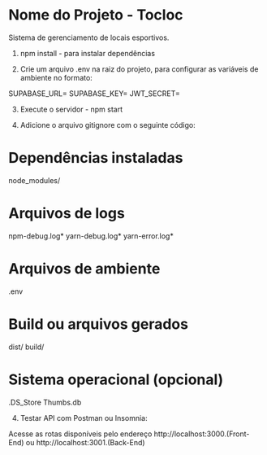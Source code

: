 # Nome do Projeto - Tocloc
Sistema de gerenciamento de locais esportivos.

1. npm install - para instalar dependências

2. Crie um arquivo .env na raiz do projeto, para configurar as variáveis de ambiente no formato:

SUPABASE_URL=<sua-url-supabase>
SUPABASE_KEY=<sua-chave-supabase>
JWT_SECRET=<chave-jwt>

3. Execute o servidor - npm start

4. Adicione o arquivo gitignore com o seguinte código:

# Dependências instaladas
node_modules/

# Arquivos de logs
npm-debug.log*
yarn-debug.log*
yarn-error.log*

# Arquivos de ambiente
.env

# Build ou arquivos gerados
dist/
build/

# Sistema operacional (opcional)
.DS_Store
Thumbs.db

4. Testar API com Postman ou Insomnia:

Acesse as rotas disponíveis pelo endereço http://localhost:3000.(Front-End) ou http://localhost:3001.(Back-End)
